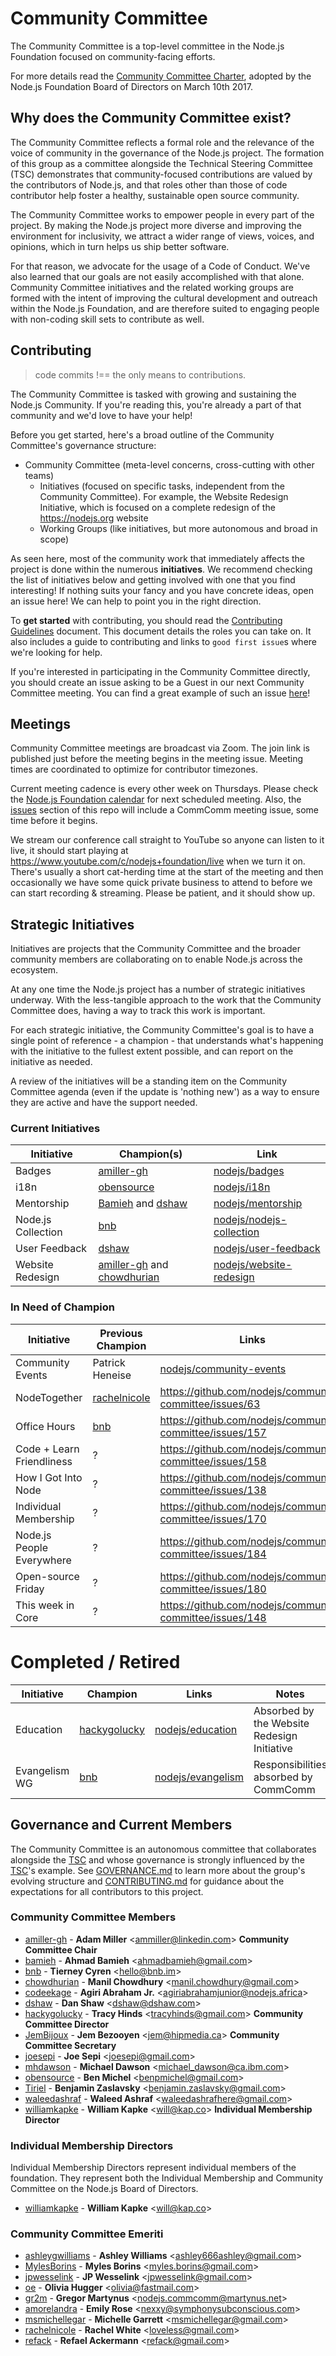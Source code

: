# Community Committee

The Community Committee is a top-level committee in the Node.js Foundation focused on community-facing efforts.

For more details read the [Community Committee Charter](https://github.com/nodejs/community-committee/blob/master/GOVERNANCE.md), adopted by the Node.js Foundation Board of Directors on March 10th 2017.

## Why does the Community Committee exist?

The Community Committee reflects a formal role and the relevance of the voice of community in the governance of the Node.js project. The formation of this group as a committee alongside the Technical Steering Committee (TSC) demonstrates that community-focused contributions are valued by the contributors of Node.js, and that roles other than those of code contributor help foster a healthy, sustainable open source community.

The Community Committee works to empower people in every part of the project. By making the Node.js project more diverse and improving the environment for inclusivity, we attract a wider range of views, voices, and opinions, which in turn helps us ship better software.

For that reason, we advocate for the usage of a Code of Conduct. We've also learned that our goals are not easily accomplished with that alone. Community Committee initiatives and the related working groups are formed with the intent of improving the cultural development and outreach within the Node.js Foundation, and are therefore suited to engaging people with non-coding skill sets to contribute as well.

## Contributing
> code commits !== the only means to contributions.

The Community Committee is tasked with growing and sustaining the Node.js Community.
If you're reading this, you're already a part of that community and we'd love to
have your help!

Before you get started, here's a broad outline of the Community Committee's governance structure:

- Community Committee (meta-level concerns, cross-cutting with other teams)
  - Initiatives (focused on specific tasks, independent from the Community Committee). For example, the Website Redesign Initiative, which is focused on a complete redesign of the https://nodejs.org website
  - Working Groups (like initiatives, but more autonomous and broad in scope)

As seen here, most of the community work that immediately affects the project is
done within the numerous **initiatives**. We recommend checking the list of initiatives
below and getting involved with one that you find interesting! If nothing suits
your fancy and you have concrete ideas, open an issue here! We can help to point
you in the right direction.

To **get started** with contributing, you should read the [Contributing Guidelines](./CONTRIBUTING.md)
document. This document details the roles you can take on. It also includes a guide
to contributing and links to `good first issue`s where we're looking for help.

If you're interested in participating in the Community Committee directly, you should
create an issue asking to be a Guest in our next Community Committee meeting.
You can find a great example of such an issue [here](https://github.com/nodejs/community-committee/issues/142)!

## Meetings

Community Committee meetings are broadcast via Zoom. The join link is published just before the meeting begins in the meeting issue. Meeting times are coordinated to optimize for contributor timezones.

Current meeting cadence is every other week on Thursdays.  Please check the [Node.js Foundation calendar](https://nodejs.org/calendar) for next scheduled meeting.  Also, the [issues](https://github.com/nodejs/community-committee/issues?utf8=%E2%9C%93&q=is%3Aopen+is%3Aissue+%22Node.js+Foundation+Community+Committee+Meeting%22) section of this repo will include a CommComm meeting issue, some time before it begins.

We stream our conference call straight to YouTube so anyone can listen to it live, it should start playing at https://www.youtube.com/c/nodejs+foundation/live when we turn it on. There's usually a short cat-herding time at the start of the meeting and then occasionally we have some quick private business to attend to before we can start recording & streaming. Please be patient, and it should show up.

## Strategic Initiatives
Initiatives are projects that the Community Committee and the broader community members are collaborating on to enable Node.js across the ecosystem.

At any one time the Node.js project has a number of strategic initiatives
underway. With the less-tangible approach to the work that the Community
Committee does, having a way to track this work is important.

For each strategic initiative, the Community Committee's goal is to have a
single point of reference - a champion - that understands what's happening
with the initiative to the fullest extent possible, and can report on the
initiative as needed.

A review of the initiatives will be a standing item on the Community Committee
agenda (even if the update is 'nothing new') as a way to ensure they are active
and have the support needed.

### Current Initiatives

| Initiative         | Champion(s)                    | Link                       |
|--------------------|--------------------------------|----------------------------|
| Badges             | [amiller-gh]                   | [nodejs/badges]            |
| i18n               | [obensource]                   | [nodejs/i18n]              |
| Mentorship         | [Bamieh] and [dshaw]           | [nodejs/mentorship]        |
| Node.js Collection | [bnb]                          | [nodejs/nodejs-collection] |
| User Feedback      | [dshaw]                        | [nodejs/user-feedback]     |
| Website Redesign   | [amiller-gh] and [chowdhurian] | [nodejs/website-redesign]  |

### In Need of Champion

| Initiative                | Previous Champion | Links                                                      |
|---------------------------|------------------ |------------------------------------------------------------|
| Community Events          | Patrick Heneise   | [nodejs/community-events]                                  |
| NodeTogether              | [rachelnicole]    | https://github.com/nodejs/community-committee/issues/63    |
| Office Hours              | [bnb]             | https://github.com/nodejs/community-committee/issues/157   |
| Code + Learn Friendliness | ?                 | https://github.com/nodejs/community-committee/issues/158   |
| How I Got Into Node       | ?                 | https://github.com/nodejs/community-committee/issues/138   |
| Individual Membership     | ?                 | https://github.com/nodejs/community-committee/issues/170   |
| Node.js People Everywhere | ?                 | https://github.com/nodejs/community-committee/issues/184   |
| Open-source Friday        | ?                 | https://github.com/nodejs/community-committee/issues/180   |
| This week in Core         | ?                 | https://github.com/nodejs/community-committee/issues/148   |

# Completed / Retired

| Initiative        | Champion       | Links               | Notes                                       |
|-------------------|----------------|---------------------|---------------------------------------------|
| Education         | [hackygolucky] | [nodejs/education]  | Absorbed by the Website Redesign Initiative |
| Evangelism WG     | [bnb]          | [nodejs/evangelism] | Responsibilities absorbed by CommComm       |

## Governance and Current Members

The Community Committee is an autonomous committee that collaborates alongside the [TSC] and whose governance is strongly influenced by the [TSC]'s example. See [GOVERNANCE.md](./GOVERNANCE.md) to learn more about the group's evolving structure and [CONTRIBUTING.md](./CONTRIBUTING.md) for guidance about the expectations for all contributors to this project.

### Community Committee Members
* [amiller-gh] - **Adam Miller** &lt;ammiller@linkedin.com&gt; **Community Committee Chair**
* [bamieh] - **Ahmad Bamieh** &lt;ahmadbamieh@gmail.com&gt;
* [bnb] - **Tierney Cyren** &lt;hello@bnb.im&gt;
* [chowdhurian] - **Manil Chowdhury** &lt;manil.chowdhury@gmail.com&gt;
* [codeekage] - **Agiri Abraham Jr.** &lt;agiriabrahamjunior@nodejs.africa&gt;
* [dshaw] - **Dan Shaw** &lt;dshaw@dshaw.com&gt;
* [hackygolucky] - **Tracy Hinds** &lt;tracyhinds@gmail.com&gt; **Community Committee Director**
* [JemBijoux] - **Jem Bezooyen** &lt;jem@hipmedia.ca&gt; **Community Committee Secretary**
* [joesepi] - **Joe Sepi** &lt;joesepi@gmail.com&gt;
* [mhdawson] - **Michael Dawson** &lt;michael_dawson@ca.ibm.com&gt;
* [obensource] - **Ben Michel** &lt;benpmichel@gmail.com&gt;
* [Tiriel] - **Benjamin Zaslavsky** &lt;benjamin.zaslavsky@gmail.com&gt;
* [waleedashraf] - **Waleed Ashraf** &lt;waleedashrafhere@gmail.com&gt;
* [williamkapke] - **William Kapke** &lt;will@kap.co&gt; **Individual Membership Director**

### Individual Membership Directors
Individual Membership Directors represent individual members of the foundation. They represent both the Individual Membership and Community Committee on the Node.js Board of Directors.

* [williamkapke] - **William Kapke** &lt;will@kap.co&gt;

### Community Committee Emeriti
* [ashleygwilliams](https://github.com/ashleygwilliams) - **Ashley Williams** &lt;ashley666ashley@gmail.com&gt;
* [MylesBorins](https://github.com/MylesBorins) - **Myles Borins** &lt;myles.borins@gmail.com&gt;
* [jpwesselink](https://github.com/jpwesselink) - **JP Wesselink** &lt;jpwesselink@gmail.com&gt;
* [oe](https://github.com/oe) - **Olivia Hugger** &lt;olivia@fastmail.com&gt;
* [gr2m](https://github.com/gr2m) - **Gregor Martynus** &lt;nodejs.commcomm@martynus.net&gt;
* [amorelandra](https://github.com/Amorelandra) - **Emily Rose** &lt;nexxy@symphonysubconscious.com&gt;
* [msmichellegar](https://github.com/msmichellegar) - **Michelle Garrett** &lt;msmichellegar@gmail.com&gt;
* [rachelnicole](https://github.com/rachelnicole) - **Rachel White** &lt;loveless@gmail.com&gt;
* [refack] - **Refael Ackermann** &lt;refack@gmail.com&gt;
<!-- Source for Markdown links included in this document -->
[CommComm]:         https://github.com/nodejs/community-committee
[TSC]:              https://github.com/nodejs/TSC

[amiller-gh]:       https://github.com/amiller-gh
[ashleygwilliams]:  https://github.com/ashleygwilliams
[bamieh]:           https://github.com/bamieh
[bnb]:              https://github.com/bnb
[chowdhurian]:      https://github.com/chowdhurian
[codeekage]:        https://github.com/codeekage
[dshaw]:            https://github.com/dshaw
[hackygolucky]:     https://github.com/hackygolucky
[JemBijoux]:        https://github.com/JemBijoux
[joesepi]:          https://github.com/joesepi
[mhdawson]:         https://github.com/mhdawson
[obensource]:       https://github.com/obensource
[rachelnicole]:     https://github.com/rachelnicole
[refack]:           https://github.com/refack
[Tiriel]:           https://github.com/Tiriel
[waleedashraf]:     https://github.com/waleedashraf
[williamkapke]:     https://github.com/williamkapke

[nodejs/badges]:            https://github.com/nodejs/badges
[nodejs/i18n]:              https://github.com/nodejs/i18n
[nodejs/mentorship]:        https://github.com/nodejs/mentorship
[nodejs/nodejs-collection]: https://github.com/nodejs/nodejs-collection
[nodejs/user-feedback]:     https://github.com/nodejs/user-feedback
[nodejs/website-redesign]:  https://github.com/nodejs/website-redesign
[nodejs/education]:         https://github.com/nodejs/education
[nodejs/evangelism]:        https://github.com/nodejs/evangelism
[nodejs/community-events]:  https://github.com/nodejs/community-events
